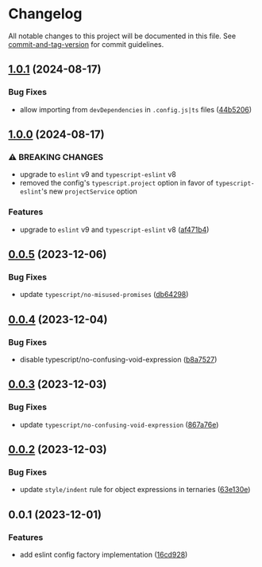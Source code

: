 # Changelog

All notable changes to this project will be documented in this file. See [commit-and-tag-version](https://github.com/absolute-version/commit-and-tag-version) for commit guidelines.

## [1.0.1](https://github.com/alexanderwende/eslint-config/compare/v1.0.0...v1.0.1) (2024-08-17)


### Bug Fixes

* allow importing from `devDependencies` in `.config.js|ts` files ([44b5206](https://github.com/alexanderwende/eslint-config/commit/44b52069f30df9802628b73be0db4e8bf8e68e2c))

## [1.0.0](https://github.com/alexanderwende/eslint-config/compare/v0.0.5...v1.0.0) (2024-08-17)


### ⚠ BREAKING CHANGES

* upgrade to `eslint` v9 and `typescript-eslint` v8
* removed the config's `typescript.project` option in favor of `typescript-eslint`'s new `projectService` option

### Features

* upgrade to `eslint` v9 and `typescript-eslint` v8 ([af471b4](https://github.com/alexanderwende/eslint-config/commit/af471b4e831dfef8644fcd1c77bd7f7f7178e365))

## [0.0.5](https://github.com/alexanderwende/eslint-config/compare/v0.0.4...v0.0.5) (2023-12-06)


### Bug Fixes

* update `typescript/no-misused-promises` ([db64298](https://github.com/alexanderwende/eslint-config/commit/db642984c6ea3a34ab31d2e02758a005ff10802b))

## [0.0.4](https://github.com/alexanderwende/eslint-config/compare/v0.0.3...v0.0.4) (2023-12-04)


### Bug Fixes

* disable typescript/no-confusing-void-expression ([b8a7527](https://github.com/alexanderwende/eslint-config/commit/b8a7527eb393030f5c5dda6d4f951c26c032f016))

## [0.0.3](https://github.com/alexanderwende/eslint-config/compare/v0.0.2...v0.0.3) (2023-12-03)


### Bug Fixes

* update `typescript/no-confusing-void-expression` ([867a76e](https://github.com/alexanderwende/eslint-config/commit/867a76e061ac0f170505e08bd0d767f72e0b2bd9))

## [0.0.2](https://github.com/alexanderwende/eslint-config/compare/v0.0.1...v0.0.2) (2023-12-03)


### Bug Fixes

* update `style/indent` rule for object expressions in ternaries ([63e130e](https://github.com/alexanderwende/eslint-config/commit/63e130e91b6f7f982ffe7e376da6b53febbdb476))

## 0.0.1 (2023-12-01)


### Features

* add eslint config factory implementation ([16cd928](https://github.com/alexanderwende/eslint-config/commit/16cd928146f50f0c9197b2c7ef49497066ac5239))
